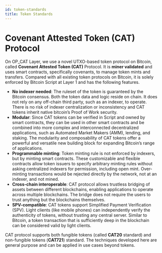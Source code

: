 ```yaml
---
id: token-standards
title: Token Standards
---
```

# Covenant Attested Token (CAT) Protocol

On OP_CAT Layer, we use a novel UTXO-based token protocol on Bitcoin, called **Covenant Attested Token (CAT)** Protocol. It is **miner validated** and uses smart contracts, specifically covenants, to manage token mints and transfers. Compared with all existing token protocols on Bitcoin, it is solely enforced by Bitcoin Script at Layer 1 and has the following features.
- **No indexer needed**: The ruleset of the token is guaranteed by the Bitcoin consensus. Both the token data and logic reside on chain. It does not rely on any off-chain third party, such as an indexer, to operate. There is no risk of indexer centralization or inconsistency and CAT tokens inherit native bitcoin’s Proof of Work security.
- **Modular**: Since CAT tokens can be verified in Script and owned by smart contracts, they can be used in other smart contracts and be combined into more complex and interconnected decentralized applications, such as Automated Market Makers (AMM), lending, and staking. The modularity and composability of CAT tokens offer a powerful and versatile new building block for expanding Bitcoin’s range of applications.
- **Programmable minting**: Token minting rule is not enforced by indexers, but by minting smart contracts. These customizable and flexible contracts allow token issuers to specify arbitrary minting rules without asking centralized indexers for permission, including open mint. Over-minting transactions would be rejected directly by the network, not at an indexer, and not mined.
- **Cross-chain interoperable**: CAT protocol allows trustless bridging of assets between different blockchains, enabling applications to operate across multiple blockchains. The bridge does not require the users to trust anything but the blockchains themselves.
- **SPV-compatible**: CAT tokens support Simplified Payment Verification (SPV). Light clients (like mobile phones) can independently verify the authenticity of tokens, without trusting any central server. Similar to Bitcoin, a token transaction that is sufficiently deep in the blockchain can be considered valid by light clients.

CAT protocol supports both fungible tokens (called **CAT20** standard) and non-fungible tokens (**CAT721**) standard. The techniques developed here are general purpose and can be applied in use cases beyond tokens.
